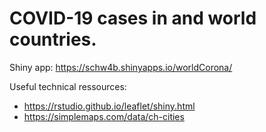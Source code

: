 # COVID-19 cases in and world countries.
Shiny app: https://schw4b.shinyapps.io/worldCorona/

Useful technical ressources: 
- https://rstudio.github.io/leaflet/shiny.html
- https://simplemaps.com/data/ch-cities
